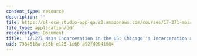 ```yaml
---
content_type: resource
description: ''
file: https://ol-ocw-studio-app-qa.s3.amazonaws.com/courses/17-271-mass-incarceration-in-the-united-states-fall-2020/7384518ae15be1251c60a92fd9041084_MIT17_271F20_StudentExample1.pdf
file_type: application/pdf
resourcetype: Document
title: '17.271 Mass Incarceration in the US: Chicago''s Incarceration and Legal Systems'
uid: 7384518a-e15b-e125-1c60-a92fd9041084
---
```

